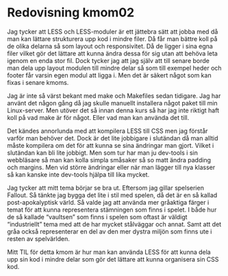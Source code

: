 ---
---
Redovisning kmom02
=========================

Jag tycker att LESS och LESS-moduler är ett jättebra sätt att jobba med då man kan lättare strukturera upp kod i mindre filer. Då får man bättre koll på de olika delarna så som
layout och responsivitet. Då de ligger i sina egna filer vilket gör det lättare att kunna ändra dessa för sig utan att behöva leta igenom en enda stor fil. Dock tycker jag att
jag själv att till senare borde man dela upp layout modulen till mindre delar så som till exempel heder och footer får varsin egen modul att ligga i. Men det är säkert något
som kan fixas i senare kmoms.

Jag är inte så värst bekant med make och Makefiles sedan tidigare. Jag har använt det någon gång då jag skulle manuellt installera något paket till min Linux-server. Men utöver
det så innan denna kurs så har jag inte riktigt haft koll på vad make är för något. Eller vad man kan använda det till.

Det kändes annorlunda med att kompilera LESS till CSS men jag förstår varför man behöver det. Dock är det lite jobbigare i slutändan då man alltid måste kompilera om det för
att kunna se sina ändringar man gjort. Vilket i slutändan kan bli lite jobbigt. Men som tur har man ju dev-tools i sin webbläsare så man kan kolla simpla småsaker så so matt
ändra padding och margins. Men vid större ändringar eller när man lägger till nya klasser så kan kanske inte dev-tools hjälpa till lika mycket.

Jag tycker att mitt tema börjar se bra ut. Eftersom jag gillar spelserien Fallout. Så tänkte jag bygga det lite i stil med spelen, då det är en så kallad post-apokalyptisk
värld. Så valde jag att använda mer gråaktiga färger i temat för att kunna representera stämningen som finns i spelet. I både hur de så kallade “vaultsen” som finns i spelen
som oftast är väldigt “industriellt” tema med att de har mycket stålväggar och annat. Samt att det gråa också representerar en del av den mer dystra miljön som finns ute i
resten av spelvärlden.

Mitt TIL för detta kmom är hur man kan använda LESS för att kunna dela upp sin kod i mindre delar som gör det lättare att kunna organisera sin CSS kod.
